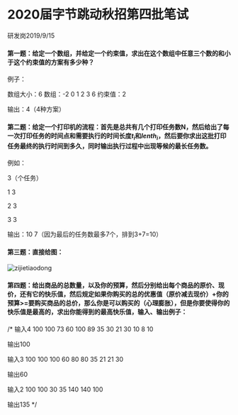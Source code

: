 # 2020届字节跳动秋招第四批笔试

研发岗2019/9/15

#### 第一题：给定一个数组，并给定一个约束值，求出在这个数组中任意三个数的和小于这个约束值的方案有多少种？

例子：

数组大小：6
数组：-2 0 1 2 3 6
约束值：2

输出：4（4种方案）

#### 第二题：给定一个打印机的流程：首先是总共有几个打印任务数N，然后给出了每一次打印任务的时间点和需要执行的时间长度$t_i$和$lenth_i$，然后要你求出这批打印任务最终的执行时间到多久，同时输出执行过程中出现等候的最长任务数。

例如：

3（个任务）

1 3

2 3

3 3

输出：10   7（因为最后的任务数最多7个，排到3+7=10）

#### 第三题：直接给图：

![zijietiaodong](F:\markdown\zijietiaodong.png)

#### 第四题：给出商品的总数量，以及你的预算，然后分别给出每个商品的原价、现价，还有它的快乐值，然后规定如果你购买的总的优惠值（原价减去现价）+你的预算>=要购买商品的总价，那么你是可以购买的（心理膨胀），但是你要使得你的快乐值是最高的，求出你能得到的最高快乐值，输入、输出例子：

/*
输入4 100
100 73 60
100 89 35
30 21 30
10 8 10


输出100

输入3 100
100 100 60
80 80 35
21 21 30

输出60

输入2 100
100 30 35
140 140 100

输出135
*/